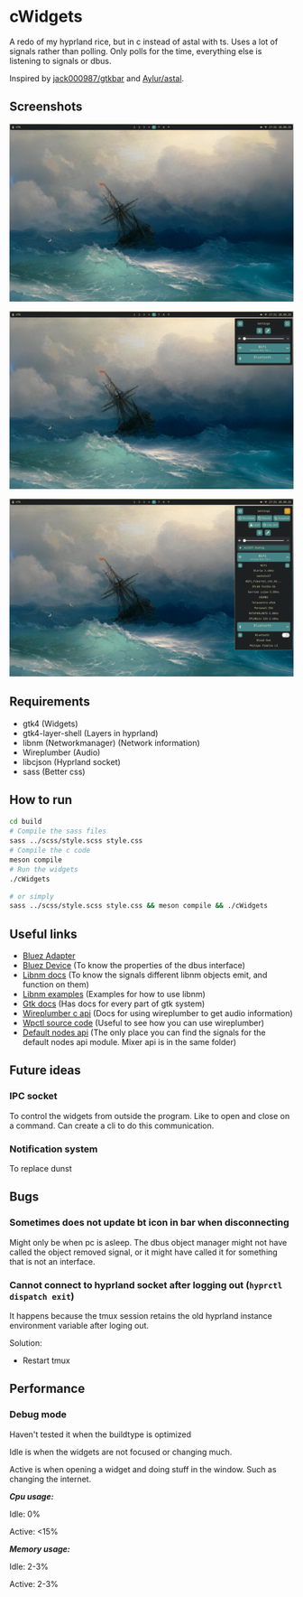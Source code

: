 # cWidgets

A redo of my hyprland rice, but in c instead of astal with ts.
Uses a lot of signals rather than polling.
Only polls for the time, everything else is listening to signals or dbus.

Inspired by [jack000987/gtkbar](https://github.com/jack000987/gtkbar) and [Aylur/astal](https://github.com/Aylur/astal).

## Screenshots

![Only bar](assets/cWidget_bar.png)

![All widgets](assets/cWidget_all_closed.png)

![All widgets open](assets/cWidget_all_open.png)

## Requirements

- gtk4 (Widgets)
- gtk4-layer-shell (Layers in hyprland)
- libnm (Networkmanager) (Network information)
- Wireplumber (Audio)
- libcjson (Hyprland socket)
- sass (Better css)

## How to run

```sh
cd build
# Compile the sass files
sass ../scss/style.scss style.css
# Compile the c code
meson compile
# Run the widgets
./cWidgets
```

```sh
# or simply
sass ../scss/style.scss style.css && meson compile && ./cWidgets
```

## Useful links

- [Bluez Adapter](https://git.kernel.org/pub/scm/bluetooth/bluez.git/tree/doc/org.bluez.Adapter.rst)
- [Bluez Device](https://git.kernel.org/pub/scm/bluetooth/bluez.git/tree/doc/org.bluez.Device.rst)
  (To know the properties of the dbus interface)
- [Libnm docs](https://networkmanager.dev/docs/libnm/latest/)
  (To know the signals different libnm objects emit, and function on them)
- [Libnm examples](https://gitlab.freedesktop.org/NetworkManager/NetworkManager/-/blob/main/examples/C/glib)
  (Examples for how to use libnm)
- [Gtk docs](https://docs.gtk.org/)
  (Has docs for every part of gtk system)
- [Wireplumber c api](https://pipewire.pages.freedesktop.org/wireplumber/library/c_api.html)
  (Docs for using wireplumber to get audio information)
- [Wpctl source code](https://github.com/PipeWire/wireplumber/blob/master/src/tools/wpctl.c)
  (Useful to see how you can use wireplumber)
- [Default nodes api](https://github.com/PipeWire/wireplumber/blob/master/modules/module-default-nodes-api.c)
  (The only place you can find the signals for the default nodes api module. Mixer api is in the same folder)

## Future ideas

### IPC socket

To control the widgets from outside the program.
Like to open and close on a command.
Can create a cli to do this communication.

### Notification system

To replace dunst

## Bugs

### Sometimes does not update bt icon in bar when disconnecting

Might only be when pc is asleep.
The dbus object manager might not have called the object removed signal,
or it might have called it for something that is not an interface.

### Cannot connect to hyprland socket after logging out (`hyprctl dispatch exit`)

It happens because the tmux session retains the old hyprland instance environment variable after loging out.

Solution:
- Restart tmux

## Performance

### Debug mode

Haven't tested it when the buildtype is optimized

Idle is when the widgets are not focused or changing much.

Active is when opening a widget and doing stuff in the window.
Such as changing the internet.

***Cpu usage:***

Idle: 0%

Active: <15%

***Memory usage:***

Idle: 2-3%

Active: 2-3%
